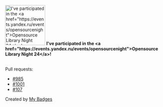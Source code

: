 <img src="https://my-badges.github.io/my-badges/oss-library-night-24.png" alt="I&apos;ve participated in the &lt;a href=&quot;https://events.yandex.ru/events/opensourcenight&quot;&gt;Opensource Library Night 24&lt;/a&gt;!" title="I&apos;ve participated in the &lt;a href=&quot;https://events.yandex.ru/events/opensourcenight&quot;&gt;Opensource Library Night 24&lt;/a&gt;!" width="128">
<strong>I&apos;ve participated in the &lt;a href=&quot;https://events.yandex.ru/events/opensourcenight&quot;&gt;Opensource Library Night 24&lt;/a&gt;!</strong>
<br><br>

Pull requests:

- <a href="https://github.com/google/zx/pull/985">#985</a>
- <a href="https://github.com/google/zx/pull/1001">#1001</a>
- <a href="https://github.com/my-badges/my-badges/pull/107">#107</a>


Created by <a href="https://github.com/my-badges/my-badges">My Badges</a>